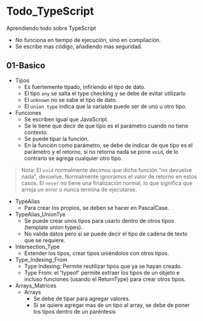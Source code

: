 # Todo_TypeScript

Aprendiendo todo sobre TypeScript

- No funciona en tiempo de ejecución, sino en compilación.
- Se escribe mas código, añadiendo mas seguridad.

## 01-Basico

- Tipos
  - Es fuertemente tipado, infiriendo el tipo de dato.
  - El tipo `any` se salta el type checking y se debe de evitar utilizarlo
  - El `unknown` no se sabe el tipo de dato.
  - El `union type` indica que la variable puede ser de uno u otro tipo.
- Funciones
  - Se escriben igual que JavaScript.
  - Se le tiene que decir de que tipo es el parámetro cuando no tiene contexto.
  - Se puede tipar la función.
  - En la función como parámetro, se debe de indicar de que tipo es el parámetro y el retorno, si no retorna nada se pone `void`, de lo contrario se agrega cualquier otro tipo.

> Nota: El `void` normalmente decimos que dicha función "no devuelve nada", devuelve. Normalmente ignoramos el valor de retorno en estos casos. El `never` no tiene una finalización normal, lo que significa que arroja un error o nunca termina de ejecutarse.

- TypeAlias
  - Para crear los propios, se deben se hacer en PascalCase.
- TypeAlias_UnionTye
  - Se puede crear unos tipos para usarlo dentro de otros tipos (template union types).
  - No valida datos pero si se puede decir el tipo de cadena de texto que se requiere.
- Intersection_Type
  - Extender los tipos, crear tipos uniéndolos con otros tipos.
- Type_Indexing_From
  - Type Indexing: Permite reutilizar tipos que ya se hayan creado.
  - Type From: el 'typeof' permite extraer los tipos de un objeto e incluso funciones (usando el ReturnType) para crear otros tipos.
- Arrays_Matrices
  - Arrays
    - Se debe de tipar para agregar valores.
    - Si se quiere agregar mas de un tipo al array, se debe de poner los tipos dentro de un paréntesis
